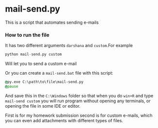 # mail-send.py
This is a script that automates sending e-mails
### How to run the file
It has two different arguments `darshana` and `custom`.For example 
```py
python mail-send.py custom
```
Will let you to send a custom e-mail

Or you can create a `mail-send.bat`  file with this script:
```bat
@py.exe C:\path\to\file\mail-send.py
@pause
```
And save this in the `C:\Windows` folder so that when you do `win+R` and type `mail-send custom` you will run program without opening any terminals, or opening the file in some IDE or editor.

First is for my homework submission second is for custom e-mails, which you can even add attachments with different types of files.
